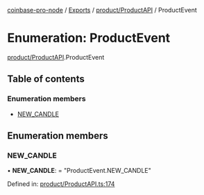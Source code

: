 [coinbase-pro-node](../../README.md) / [Exports](../../modules.md) / [product/ProductAPI](../../modules/product_productapi.md) / ProductEvent

# Enumeration: ProductEvent

[product/ProductAPI](../../modules/product_productapi.md).ProductEvent

## Table of contents

### Enumeration members

- [NEW_CANDLE](productapi.productevent.md#new_candle)

## Enumeration members

### NEW_CANDLE

• **NEW_CANDLE**: = "ProductEvent.NEW_CANDLE"

Defined in: [product/ProductAPI.ts:174](https://github.com/bennycode/coinbase-pro-node/blob/bf1bcdd/src/product/ProductAPI.ts#L174)
